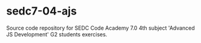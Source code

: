 # sedc7-04-ajs
Source code repository for SEDC Code Academy 7.0 4th subject 'Advanced JS Development' G2 students exercises.
